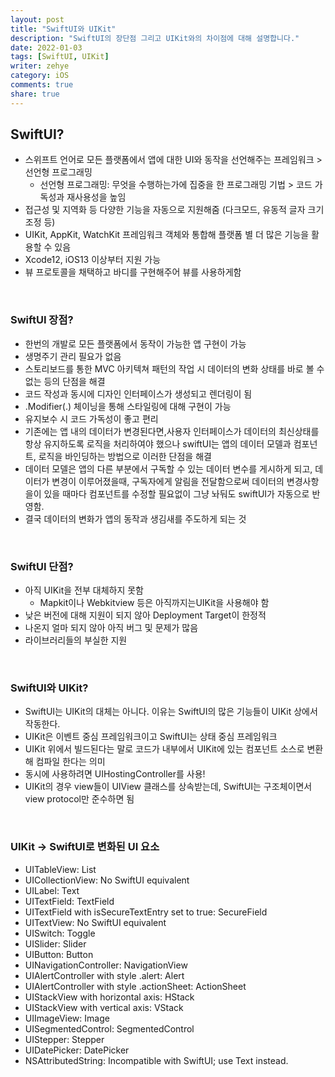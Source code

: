 ```yaml
---
layout: post
title: "SwiftUI와 UIKit"
description: "SwiftUI의 장단점 그리고 UIKit와의 차이점에 대해 설명합니다."
date: 2022-01-03
tags: [SwiftUI, UIKit]
writer: zehye
category: iOS
comments: true
share: true
---
```


## SwiftUI?

- 스위프트 언어로 모든 플랫폼에서 앱에 대한 UI와 동작을 선언해주는 프레임워크 > 선언형 프로그래밍
  - 선언형 프로그래밍: 무엇을 수행하는가에 집중을 한 프로그래밍 기법 > 코드 가독성과 재사용성을 높임
- 접근성 및 지역화 등 다양한 기능을 자동으로 지원해줌 (다크모드, 유동적 글자 크기 조정 등)
- UIKit, AppKit, WatchKit 프레임워크 객체와 통합해 플랫폼 별 더 많은 기능을 활용할 수 있음
- Xcode12, iOS13 이상부터 지원 가능
- 뷰 프로토콜을 채택하고 바디를 구현해주어 뷰를 사용하게함


<br/>


### SwiftUI 장점?

- 한번의 개발로 모든 플랫폼에서 동작이 가능한 앱 구현이 가능
- 생명주기 관리 필요가 없음
- 스토리보드를 통한 MVC 아키텍쳐 패턴의 작업 시 데이터의 변화 상태를 바로 볼 수 없는 등의 단점을 해결
- 코드 작성과 동시에 디자인 인터페이스가 생성되고 렌더링이 됨
- .Modifier(.) 체이닝을 통해 스타일링에 대해 구현이 가능
- 유지보수 시 코드 가독성이 좋고 편리
- 기존에는 앱 내의 데이터가 변경된다면,사용자 인터페이스가 데이터의 최신상태를 항상 유지하도록 로직을 처리하여야 했으나 swiftUI는 앱의 데이터 모델과 컴포넌트, 로직을 바인딩하는 방법으로 이러한 단점을 해결
- 데이터 모델은 앱의 다른 부분에서 구독할 수 있는 데이터 변수를 게시하게 되고, 데이터가 변경이 이루어졌을때, 구독자에게 알림을 전달함으로써 데이터의 변경사항을이 있을 때마다 컴포넌트를 수정할 필요없이 그냥 놔둬도 swiftUI가 자동으로 반영함.
- 결국 데이터의 변화가 앱의 동작과 생김새를 주도하게 되는 것


<br/>


### SwiftUI 단점?

- 아직 UIKit을 전부 대체하지 못함
  -  Mapkit이나 Webkitview 등은 아직까지는UIKit을 사용해야 함
- 낮은 버전에 대해 지원이 되지 않아 Deployment Target이 한정적
- 나온지 얼마 되지 않아 아직 버그 및 문제가 많음
- 라이브러리들의 부실한 지원


<br/>


### SwiftUI와 UIKit?

- SwiftUI는 UIKit의 대체는 아니다. 이유는 SwiftUI의 많은 기능들이 UIKit 상에서 작동한다.
- UIKit은 이벤트 중심 프레임워크이고 SwiftUI는 상태 중심 프레임워크
- UIKit 위에서 빌드된다는 말로 코드가 내부에서 UIKit에 있는 컴포넌트 소스로 변환해 컴파일 한다는 의미
- 동시에 사용하려면 UIHostingController를 사용!
- UIKit의 경우 view들이 UIView 클래스를 상속받는데, SwiftUI는 구조체이면서 view protocol만 준수하면 됨


<br/>


### UIKit -> SwiftUI로 변화된 UI 요소

- UITableView: List
- UICollectionView: No SwiftUI equivalent
- UILabel: Text
- UITextField: TextField
- UITextField with isSecureTextEntry set to true: SecureField
- UITextView: No SwiftUI equivalent
- UISwitch: Toggle
- UISlider: Slider
- UIButton: Button
- UINavigationController: NavigationView
- UIAlertController with style .alert: Alert
- UIAlertController with style .actionSheet: ActionSheet
- UIStackView with horizontal axis: HStack
- UIStackView with vertical axis: VStack
- UIImageView: Image
- UISegmentedControl: SegmentedControl
- UIStepper: Stepper
- UIDatePicker: DatePicker
- NSAttributedString: Incompatible with SwiftUI; use Text instead.
